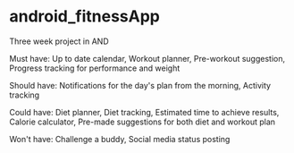 # android_fitnessApp
Three week project in AND


Must have:
Up to date calendar,
Workout planner,
Pre-workout suggestion,
Progress tracking for performance and weight

Should have:
Notifications for the day's plan from the morning,
Activity tracking

Could have:
Diet planner,
Diet tracking,
Estimated time to achieve results,
Calorie calculator,
Pre-made suggestions for both diet and workout plan

Won't have:
Challenge a buddy,
Social media status posting
